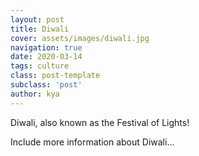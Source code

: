 ```yaml
---
layout: post
title: Diwali
cover: assets/images/diwali.jpg
navigation: true
date: 2020-03-14
tags: culture
class: post-template
subclass: 'post'
author: kya
---
```

Diwali, also known as the Festival of Lights!

Include more information about Diwali...